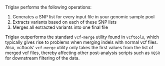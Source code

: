 Triglav performs the following operations:

1) Generates a SNP list for every input file in your genomic sample pool
2) Extracts variants based on each of these SNP lists
3) Merges all extracted variants into one final file

Triglav outperforms the standard `vcf-merge` utility found in `vcftools`, which typically gives rise to problems when merging indels with normal vcf files.  Also, vcftools’ `vcf-merge` utility only takes the first values from the list of merged vcf files, thereby affecting other post-analysis scripts such as `VQSR` for downstream filtering of the data.  